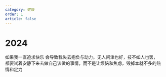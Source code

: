 ```yaml
---
category: 健康
order: 1
article: false
---
```


# 2024

如果我一直追求快乐 会导致我失去抱负与动力。无人问津也好，技不如人也罢，都要试着安静下来去做自己该做的事情，而不是让烦恼和焦虑，毁掉本就不多的热情和定力